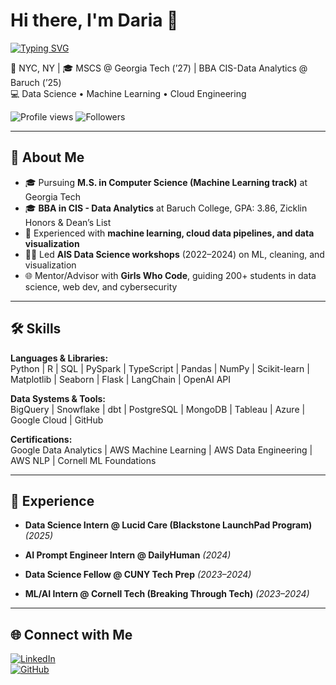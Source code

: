 # Hi there, I'm Daria 👋
[![Typing SVG](https://readme-typing-svg.demolab.com?font=Fira+Code&pause=1000&color=0CF745&width=435&lines=Data+Scientist+%7C+AI+Enthusiast;Cloud+Engineer+in+Training;Lifelong+Learner+%F0%9F%9A%80)](https://git.io/typing-svg)


📍 NYC, NY | 🎓 MSCS @ Georgia Tech (’27) | BBA CIS-Data Analytics @ Baruch (’25)  
💻 Data Science • Machine Learning • Cloud Engineering  

![Profile views](https://komarev.com/ghpvc/?username=DariaKhot&color=blue) 
![Followers](https://img.shields.io/github/followers/DariaKhot?label=Follow&style=social)  

---

## 🚀 About Me  
- 🎓 Pursuing **M.S. in Computer Science (Machine Learning track)** at Georgia Tech
- 🎓 **BBA in CIS - Data Analytics** at Baruch College, GPA: 3.86, Zicklin Honors & Dean’s List
- 🔭 Experienced with **machine learning, cloud data pipelines, and data visualization**  
- 🧑‍🏫 Led **AIS Data Science workshops** (2022–2024) on ML, cleaning, and visualization
- 🌐 Mentor/Advisor with **Girls Who Code**, guiding 200+ students in data science, web dev, and cybersecurity

---

## 🛠️ Skills  

**Languages & Libraries:**  
Python | R | SQL | PySpark | TypeScript | Pandas | NumPy | Scikit-learn | Matplotlib | Seaborn | Flask | LangChain | OpenAI API  

**Data Systems & Tools:**  
BigQuery | Snowflake | dbt | PostgreSQL | MongoDB | Tableau | Azure | Google Cloud | GitHub  

**Certifications:**  
Google Data Analytics | AWS Machine Learning | AWS Data Engineering | AWS NLP | Cornell ML Foundations

---

## 💼 Experience  

- **Data Science Intern @ Lucid Care (Blackstone LaunchPad Program)** _(2025)_

- **AI Prompt Engineer Intern @ DailyHuman** _(2024)_  

- **Data Science Fellow @ CUNY Tech Prep** _(2023–2024)_  

- **ML/AI Intern @ Cornell Tech (Breaking Through Tech)** _(2023–2024)_  

---

## 🌐 Connect with Me  
[![LinkedIn](https://img.shields.io/badge/LinkedIn-0077B5?style=for-the-badge&logo=linkedin&logoColor=white)](https://linkedin.com/in/daria-khotunitskaya)  
[![GitHub](https://img.shields.io/badge/GitHub-100000?style=for-the-badge&logo=github&logoColor=white)](https://github.com/DariaKhot)  

